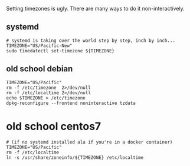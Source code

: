 
Setting timezones is ugly. There are many ways to do it non-interactively.

## systemd

```
# systemd is taking over the world step by step, inch by inch...
TIMEZONE="US/Pacific-New"
sudo timedatectl set-timezone ${TIMEZONE}
```

## old school debian

```
TIMEZONE="US/Pacific"
rm -f /etc/timezone  2>/dev/null
rm -f /etc/localtime 2>/dev/null
echo $TIMEZONE > /etc/timezone
dpkg-reconfigure --frontend noninteractive tzdata
```


# old school centos7

```
# (if no systemd installed ala if you're in a docker container)
TIMEZONE="US/Pacific"
rm -f /etc/localtime
ln -s /usr/share/zoneinfo/${TIMEZONE} /etc/localtime
```

